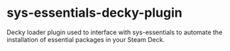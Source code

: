 # sys-essentials-decky-plugin
Decky loader plugin used to interface with sys-essentials to automate the installation of essential packages in your Steam Deck.
